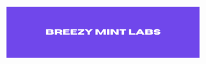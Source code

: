 <p>
<img src="https://raw.githubusercontent.com/breezymint-labs/.github/main/profile/header_final.png" />
</p>
